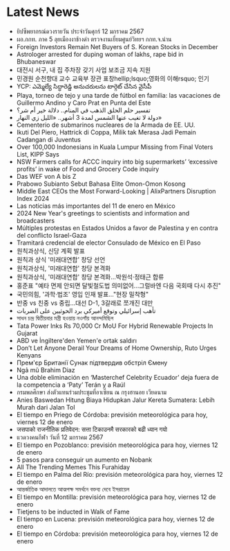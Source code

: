 # Latest News
-  ยิปซีพยากรณ์ดวงรายวัน ประจำวันศุกร์ 12 มกราคม 2567
-  ผอ.กกท. ภาค 5 ลุยเมืองงาช้างดำ ตรวจงานเยี่ยมศูนย์วิทยฯ กกท.จ.น่าน
-  Foreign Investors Remain Net Buyers of S. Korean Stocks in December
-  Astrologer arrested for duping woman of lakhs, rape bid in Bhubaneswar
-  대전시 서구, 내 집 주차장 갖기 사업 보조금 지속 지원
-  민경원 순천향대 교수 교육부 장관 표창hellip;lsquo;영화의 이해rsquo; 인기
-  YCP: ఎమ్మెల్యే సిద్ధారెడ్డి అనుచరులను టార్గెట్ చేసిన వైసీపీ
-  Playa, torneo de tejo y una tarde de fútbol en familia: las vacaciones de Guillermo Andino y Caro Prat en Punta del Este
-  تفسير حلم الحلق الذهب في المنام.. دلالة خير أم شر؟
-  دولة لا تغيب عنها الشمس لمدة 3 أشهر.. «الليل زي النهار»
-  Cementerio de submarinos nucleares de la Armada de EE. UU.
-  Ikuti Del Piero, Hattrick di Coppa, Milik tak Merasa Jadi Pemain Cadangan di Juventus
-  Over 100,000 Indonesians in Kuala Lumpur Missing from Final Voters List, KIPP Says
-  NSW Farmers calls for ACCC inquiry into big supermarkets’ ‘excessive profits’ in wake of Food and Grocery Code inquiry
-  Das WEF von A bis Z
-  Prabowo Subianto Sebut Bahasa Elite Omon-Omon Kosong
-  Middle East CEOs the Most Forward-Looking | AlixPartners Disruption Index 2024
-  Las noticias más importantes del 11 de enero en México
-  2024 New Year's greetings to scientists and information and broadcasters
-  Múltiples protestas en Estados Unidos a favor de Palestina y en contra del conflicto Israel-Gaza
-  Tramitará credencial de elector Consulado de México en El Paso
-  원칙과상식, 신당 계획 발표
-  원칙과 상식 '미래대연합' 창당 선언
-  원칙과상식, '미래대연합' 창당 본격화
-  원칙과상식, '미래대연합' 창당 본격화…박원석·정태근 합류
-  홍준표 "예타 면제 안되면 달빛철도법 의미없어…그럴바엔 다음 국회때 다시 추진"
-  국민의힘, '과학·법조' 영입 인재 발표…"현장 밀착형"
-  반중 vs 친중 vs 중립…대선 D-1, 3갈래로 쪼개진 대만
-  تأهب إسرائيلي وتوقع أميركي برد الحوثيين على الضربات
-  সাধন চন্দ্র দ্বিতীয়বার মন্ত্রী হওয়ায় নওগাঁয় আনন্দমিছিল
-  Tata Power Inks Rs 70,000 Cr MoU For Hybrid Renewable Projects In Gujarat
-  ABD ve İngiltere'den Yemen'e ortak saldırı
-  Don’t Let Anyone Derail Your Dreams of Home Ownership, Ruto Urges Kenyans
-  Прем'єр Британії Сунак підтвердив обстріл Ємену
-  Ngả mũ Brahim Diaz
-  Una doble eliminación en ‘Masterchef Celebrity Ecuador’ deja fuera de la competencia a ‘Paty’ Terán y a Raúl
-  กรมพลศึกษา ส่งตัวแทนร่วมประชุมที่อาเซี่ยน ณ กรุงฮานอย เวียดนาม
-  Anies Baswedan Hitung Biaya Hidupkan Jalur Kereta Sumatera: Lebih Murah dari Jalan Tol
-  El tiempo en Priego de Córdoba: previsión meteorológica para hoy, viernes 12 de enero
-  जसपाको राजनीतिक प्रतिवेदन: सत्ता टिकाउनमै सरकारको बढी ध्यान गयो
-  แวดวงคนกีฬา วันที่ 12 มกราคม 2567
-  El tiempo en Pozoblanco: previsión meteorológica para hoy, viernes 12 de enero
-  5 pasos para conseguir un aumento en Nobank
-  All The Trending Memes This Furahiday
-  El tiempo en Palma del Río: previsión meteorológica para hoy, viernes 12 de enero
-  আন্তর্জাতিক আদালতে আত্মপক্ষ সমর্থনে বক্তব্য দেবে ইসরায়েল
-  El tiempo en Montilla: previsión meteorológica para hoy, viernes 12 de enero
-  Tietjens to be inducted in Walk of Fame
-  El tiempo en Lucena: previsión meteorológica para hoy, viernes 12 de enero
-  El tiempo en Córdoba: previsión meteorológica para hoy, viernes 12 de enero
